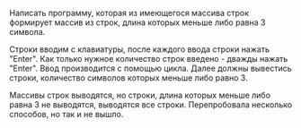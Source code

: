 Написать программу, которая из имеющегося массива строк формирует массив из строк, длина которых меньше либо равна 3 символа.

Строки вводим с клавиатуры, после каждого ввода строки нажать "Enter". Как только нужное количество строк введено - дважды нажать "Enter". Ввод производится с помощью цикла.
Далее должны вывестись строки, количество символов которых меньше либо равно 3.

Массивы строк выводятся, но строки, длина которых меньше либо равна 3 не выводятся, выводятся все строки. Перепробовала несколько способов, но так и не вышло.
      
